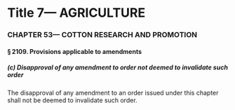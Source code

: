 
# Title 7— AGRICULTURE
### CHAPTER 53— COTTON RESEARCH AND PROMOTION
#### § 2109. Provisions applicable to amendments
##### (c) Disapproval of any amendment to order not deemed to invalidate such order

The disapproval of any amendment to an order issued under this chapter shall not be deemed to invalidate such order.
